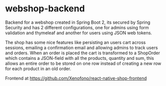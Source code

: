 # webshop-backend

Backend for a webshop created in Spring Boot 2, its secured by Spring Security and has 2 different configurations, one for admins using form validation and thymeleaf and another for users using JSON web tokens.

The shop has some nice features like persisting an users cart across sessions, emailing a confirmation email and allowing admins to track users and orders.
When an order is placed the cart is transformed to a ShopOrder which contains a JSON-field with all the products, quantity and sum, this allows an entire order to be stored on one row instead of creating a new row for each product in an old order.

Frontend at https://github.com/Xenofono/react-native-shop-frontend
